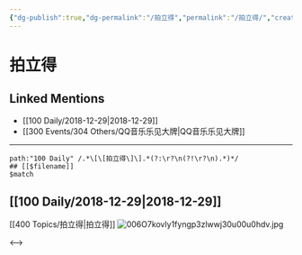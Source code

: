 ```yaml
---
{"dg-publish":true,"dg-permalink":"/拍立得","permalink":"/拍立得/","created":"2022-12-09T13:39:13.000+08:00","updated":"2023-04-10T17:21:58.000+08:00"}
---
```


# 拍立得

## Linked Mentions
- [[100 Daily/2018-12-29\|2018-12-29]]
- [[300 Events/304 Others/QQ音乐乐见大牌\|QQ音乐乐见大牌]]


---

```expander
path:"100 Daily" /.*\[\[拍立得\]\].*(?:\r?\n(?!\r?\n).*)*/
## [[$filename]]
$match
```
## [[100 Daily/2018-12-29\|2018-12-29]]
[[400 Topics/拍立得\|拍立得]] ![006O7kovly1fyngp3zlwwj30u00u0hdv.jpg](/img/user/Attachments/006O7kovly1fyngp3zlwwj30u00u0hdv.jpg)

<-->